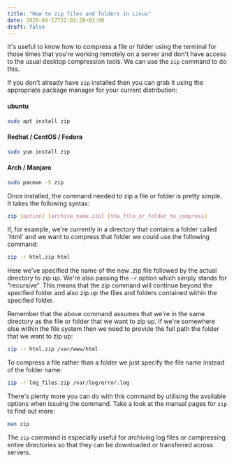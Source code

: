 ```yaml
---
title: "How to zip files and folders in Linux"
date: 2020-04-17T22:03:28+01:00
draft: false
---
```

It's useful to know how to compress a file or folder using the terminal for those times that you're working remotely on a server and don't have access to the usual desktop compression tools. We can use the ```zip``` command to do this.

If you don't already have ```zip``` installed then you can grab it using the appropriate package manager for your current distribution:

#### ubuntu
```bash
sudo apt install zip
```

#### Redhat / CentOS / Fedora
```bash
sudo yum install zip
```

#### Arch / Manjaro
```bash
sudo pacman -S zip
```

Once installed, the command needed to zip a file or folder is pretty simple. It takes the following syntax:

```bash
zip [option] [archive_name.zip] [the_file_or_folder_to_compress]
```

If, for example, we're currently in a directory that contains a folder called 'html' and we want to compress that folder we could use the following command:

```bash
zip -r html.zip html
```

Here we've specified the name of the new .zip file followed by the actual directory to zip up. We're also passing the ```-r``` option which simply stands for "recursive". This means that the zip command will continue beyond the specified folder and also zip up the files and folders contained within the specified folder.

Remember that the above command assumes that we're in the same directory as the file or folder that we want to zip up. If we're somewhere else within the file system then we need to provide the full path the folder that we want to zip up:

```bash
zip -r html.zip /var/www/html
```

To compress a file rather than a folder we just specify the file name instead of the folder name:

```bash
zip -r log_files.zip /var/log/error.log
```

There's plenty more you can do with this command by utilising the available options when issuing the command. Take a look at the manual pages for ```zip``` to find out more:

```bash
man zip
```

The ```zip``` command is especially useful for archiving log files or compressing entire directories so that they can be downloaded or transferred across servers.